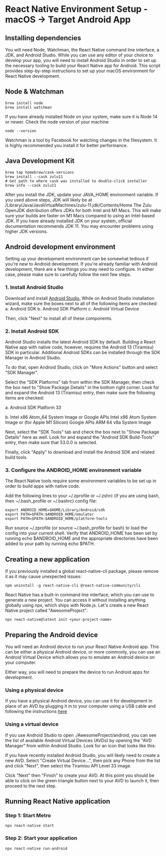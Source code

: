 <!--- README.md --->
# React Native Environment Setup - macOS -> Target Android App
## Installing dependencies
You will need Node, Watchman, the React Native command line interface, a JDK, and Android Studio.
While you can use any editor of your choice to develop your app, you will need to install Android Studio 
in order to set up the necessary tooling to build your React Native app for Android.
This script provides step-by-step instructions to set up your macOS environment for React Native development.

## Node & Watchman
```shell
brew install node
brew install watchman
```
If you have already installed Node on your system, make sure it is Node 14 or newer.
Check the node version of your machine
```shell
node --version
```
Watchman is a tool by Facebook for watching changes in the filesystem. It is highly recommended you install 
it for better performance.

## Java Development Kit
```shell
brew tap homebrew/cask-versions
brew install --cask zulu11
# Get path to where cask was installed to double-click installer
brew info --cask zulu11
```
After you install the JDK, update your JAVA_HOME environment variable. If you used above steps, JDK will likely be at 
/Library/Java/JavaVirtualMachines/zulu-11.jdk/Contents/Home
The Zulu OpenJDK distribution offers JDKs for both Intel and M1 Macs. This will make sure your builds are faster on 
M1 Macs compared to using an Intel-based JDK.
If you have already installed JDK on your system, official documentation recommends JDK 11. You may encounter problems 
using higher JDK versions.

## Android development environment
Setting up your development environment can be somewhat tedious if you're new to Android development. If you're already
familiar with Android development, there are a few things you may need to configure. In either case, please make sure
to carefully follow the next few steps.
### 1. Install Android Studio
   
Download and install [Android Studio.](https://developer.android.com/studio?gclid=Cj0KCQjw7aqkBhDPARIsAKGa0oKFC15O8HbRTOyB3NgSvpJoA7sICbazlKFS-iEcx6mt1xT7_BzVnOUaAjraEALw_wcB&gclsrc=aw.ds) While on Android Studio installation wizard, make sure the boxes next to
all of the following items are checked:
   a. Android SDK
   b. Android SDK Platform
   c. Android Virtual Device
   
Then, click "Next" to install all of these components.

### 2. Install Android SDK
Android Studio installs the latest Android SDK by default. Building a React Native app with native code, however, requires the 
Android 13 (Tiramisu) SDK in particular. Additional Android SDKs can be installed through the SDK Manager in Android Studio.

To do that, open Android Studio, click on "More Actions" button and select "SDK Manager".

Select the "SDK Platforms" tab from within the SDK Manager, then check the box next to "Show Package Details" in the bottom 
right corner. Look for and expand the Android 13 (Tiramisu) entry, then make sure the following items are checked:

  a. Android SDK Platform 33
  
  b. Intel x86 Atom_64 System Image or Google APIs Intel x86 Atom System Image or (for Apple M1 Silicon) 
    Google APIs ARM 64 v8a System Image
    
Next, select the "SDK Tools" tab and check the box next to "Show Package Details" here as well. Look for and expand the "Android 
SDK Build-Tools" entry, then make sure that 33.0.0 is selected.

Finally, click "Apply" to download and install the Android SDK and related build tools.

### 3. Configure the ANDROID_HOME environment variable
The React Native tools require some environment variables to be set up in order to build apps with native code.

Add the following lines to your ~/.zprofile or ~/.zshrc (if you are using bash, then ~/.bash_profile or ~/.bashrc) config file:
```shell
export ANDROID_HOME=$HOME/Library/Android/sdk
export PATH=$PATH:$ANDROID_HOME/emulator
export PATH=$PATH:$ANDROID_HOME/platform-tools
```
Run source ~/.zprofile (or source ~/.bash_profile for bash) to load the config into your current shell. Verify that ANDROID_HOME 
has been set by running echo $ANDROID_HOME and the appropriate directories have been added to your path by running echo $PATH.

## Creating a new application
If you previously installed a global react-native-cli package, please remove it as it may cause unexpected issues:
```shell
npm uninstall -g react-native-cli @react-native-community/cli
```
React Native has a built-in command line interface, which you can use to generate a new project. You can access it without 
installing anything globally using npx, which ships with Node.js. Let's create a new React Native project called "AwesomeProject":
```
npx react-native@latest init <your-project-name>
```

## Preparing the Android device
You will need an Android device to run your React Native Android app. This can be either a physical Android device, or more commonly, 
you can use an Android Virtual Device which allows you to emulate an Android device on your computer.

Either way, you will need to prepare the device to run Android apps for development.

### Using a physical device
If you have a physical Android device, you can use it for development in place of an AVD by plugging it in to your computer using a 
USB cable and following the instructions [here](https://reactnative.dev/docs/running-on-device)

### Using a virtual device
If you use Android Studio to open ./AwesomeProject/android, you can see the list of available Android Virtual Devices (AVDs) by opening
the "AVD Manager" from within Android Studio. Look for an icon that looks like this:

If you have recently installed Android Studio, you will likely need to create a new AVD. Select "Create Virtual Device...", then pick 
any Phone from the list and click "Next", then select the Tiramisu API Level 33 image.

Click "Next" then "Finish" to create your AVD. At this point you should be able to click on the green triangle button next to your AVD 
to launch it, then proceed to the next step.

## Running React Native application
### Step 1: Start Metro
```shell
npx react-native start
```
### Step 2: Start your application
```shell
npx react-native run-android
```



